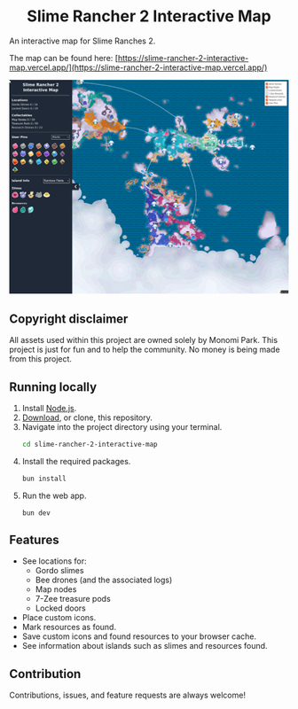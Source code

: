<div align="center">
    <h1 align = "center">Slime Rancher 2 Interactive Map</h1>
</div>

An interactive map for Slime Ranches 2.

The map can be found here: [https://slime-rancher-2-interactive-map.vercel.app/](https://slime-rancher-2-interactive-map.vercel.app/)

![Map Example](./map-example.png)

## Copyright disclaimer
All assets used within this project are owned solely by Monomi Park. This project is just for fun and to help the community. No money is being made from this project.

## Running locally
1. Install [Node.js](https://nodejs.org/en/download).
2. [Download](https://github.com/BrookJeynes/slime-rancher-2-interactive-map/archive/refs/heads/main.zip), or clone, this repository.
3. Navigate into the project directory using your terminal.
    ```bash
    cd slime-rancher-2-interactive-map
    ```
4. Install the required packages.
    ```bash
    bun install
    ```
5. Run the web app.
    ```
    bun dev
    ```

## Features
- See locations for:
  - Gordo slimes
  - Bee drones (and the associated logs)
  - Map nodes
  - 7-Zee treasure pods
  - Locked doors
- Place custom icons.
- Mark resources as found.
- Save custom icons and found resources to your browser cache.
- See information about islands such as slimes and resources found.

## Contribution
Contributions, issues, and feature requests are always welcome!
